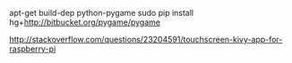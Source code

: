 apt-get build-dep python-pygame
sudo pip install hg+http://bitbucket.org/pygame/pygame

http://stackoverflow.com/questions/23204591/touchscreen-kivy-app-for-raspberry-pi


